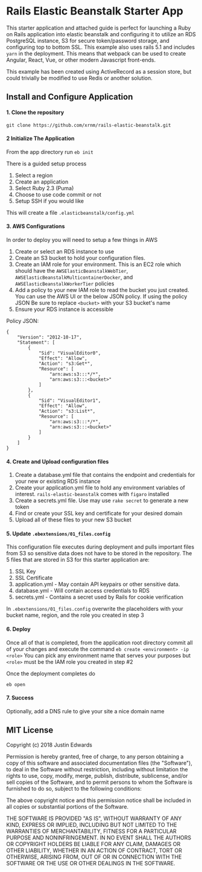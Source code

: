 # Rails Elastic Beanstalk Starter App

This starter application and attached guide is perfect for launching a Ruby on Rails application
into elastic beanstalk and configuring it to utilize an RDS PostgreSQL instance, S3 for secure
token/password storage, and configuring top to bottom SSL. This example also uses rails 5.1 and includes `yarn` in the 
deployment. This means that webpack can be used to create Angular, React, Vue, or other modern Javascript
front-ends.

This example has been created using ActiveRecord as a session store, but could trivially be
modified to use Redis or another solution.

## Install and Configure Application

#### 1. Clone the repository

`git clone https://github.com/xrnm/rails-elastic-beanstalk.git`

#### 2 Initialize The Application

From the app directory run `eb init`

There is a guided setup process

1. Select a region
2. Create an application
3. Select Ruby 2.3 (Puma)
4. Choose to use code commit or not
5. Setup SSH if you would like

This will create a file `.elasticbeanstalk/config.yml`

#### 3. AWS Configurations
In order to deploy you will need to setup a few things in AWS

1. Create or select an RDS instance to use
2. Create an S3 bucket to hold your configuration files.
3. Create an IAM role for your environment. This is an EC2 role which should have 
  the `AWSElasticBeanstalkWebTier`, `AWSElasticBeanstalkMulticontainerDocker`, and `AWSElasticBeanstalkWorkerTier` policies
4. Add a policy to your new IAM role to read the bucket you just created.
You can use the AWS UI or the below JSON policy. If using the policy JSON Be sure to replace `<bucket>` with your S3 bucket's name
5. Ensure your RDS instance is accessible


Policy JSON:
```
{
    "Version": "2012-10-17",
    "Statement": [
        {
            "Sid": "VisualEditor0",
            "Effect": "Allow",
            "Action": "s3:Get*",
            "Resource": [
                "arn:aws:s3:::*/*",
                "arn:aws:s3:::<bucket>"
            ]
        },
        {
            "Sid": "VisualEditor1",
            "Effect": "Allow",
            "Action": "s3:List*",
            "Resource": [
                "arn:aws:s3:::*/*",
                "arn:aws:s3:::<bucket>"
            ]
        }
    ]
}
```

#### 4. Create and Upload configuration files
1. Create a database.yml file that contains the endpoint and credentials for your new or existing RDS instance
2. Create your application.yml file to hold any environment variables of interest. `rails-elastic-beanstalk` comes with `figaro` installed
3. Create a secrets.yml file. Use may use `rake secret` to generate a new token
4. Find or create your SSL key and certificate for your desired domain
5. Upload all of these files to your new S3 bucket

#### 5. Update `.ebextensions/01_files.config`
This configuration file executes during deployment and pulls important files from S3 so
sensitive data does not have to be stored in the repository. The 5 files that are stored
in S3 for this starter application are:

1. SSL Key
2. SSL Certificate
3. application.yml - May contain API keypairs or other sensitive data.
4. database.yml - Will contain access credentials to RDS
5. secrets.yml - Contains a secret used by Rails for cookie verification

In `.ebextensions/01_files.config` overwrite the placeholders with your bucket name, region, and the role you created in step 3 

#### 6. Deploy

Once all of that is completed, from the application root directory commit all of your changes
and execute the command `eb create <environment> -ip <role>` You can pick any environment name that serves your purposes
but `<role>` must be the IAM role you created in step #2 

Once the deployment completes do

`eb open`

#### 7. Success

Optionally, add a DNS rule to give your site a nice domain name

## MIT License

Copyright (c) 2018 Justin Edwards

Permission is hereby granted, free of charge, to any person obtaining a copy
of this software and associated documentation files (the "Software"), to deal
in the Software without restriction, including without limitation the rights
to use, copy, modify, merge, publish, distribute, sublicense, and/or sell
copies of the Software, and to permit persons to whom the Software is
furnished to do so, subject to the following conditions:

The above copyright notice and this permission notice shall be included in all
copies or substantial portions of the Software.

THE SOFTWARE IS PROVIDED "AS IS", WITHOUT WARRANTY OF ANY KIND, EXPRESS OR
IMPLIED, INCLUDING BUT NOT LIMITED TO THE WARRANTIES OF MERCHANTABILITY,
FITNESS FOR A PARTICULAR PURPOSE AND NONINFRINGEMENT. IN NO EVENT SHALL THE
AUTHORS OR COPYRIGHT HOLDERS BE LIABLE FOR ANY CLAIM, DAMAGES OR OTHER
LIABILITY, WHETHER IN AN ACTION OF CONTRACT, TORT OR OTHERWISE, ARISING FROM,
OUT OF OR IN CONNECTION WITH THE SOFTWARE OR THE USE OR OTHER DEALINGS IN THE
SOFTWARE.

